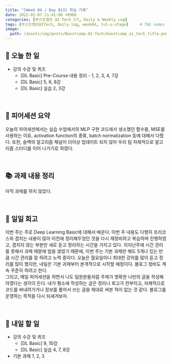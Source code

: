 ```yaml
---
title: "[Week 04 / Day 013] 학습 기록"
date: 2022-02-07 21:41:00 +0900
categories: [부스트캠프 AI Tech 3기, Daily & Weekly Log]
tags: [부스트캠프AITech, daily-log, week04, lv1-u-stage]     # TAG names should always be lowercase
image: 
  path: /assets/img/posts/Boostcamp-AI-Tech/boostcamp_ai_tech_title.png
---
```

## **📝 오늘 한 일**
- 강의 수강 및 퀴즈
    - [DL Basic] Pre-Course 내용 정리 - 1, 2, 3, 4, 7강
    - [DL Basic] 5, 6, 8강
    - [DL Basic] 실습 2, 3강

<br>

## **👥 피어세션 요약**
오늘의 피어세션에서는 실습 수업에서의 MLP 구현 코드에서 생소했던 함수들, MSE를 사용하는 이유, activation function의 종류, batch normalization 등에 대해서 다뤘다. 또한, 슬랙의 알고리즘 채널이 더이상 업데이트 되지 않아 우리 팀 자체적으로 알고리즘 스터디를 이어 나가기로 하였다.

<br>

## **📚 과제 내용 정리**
아직 과제를 하지 않았다.

<br>

## **🐾 일일 회고**
이번 주는 주로 Deep Learning Basic에 대해서 배운다. 이번 주 내용도 다행히 프리코스와 겹치는 내용이 많아 이전에 정리해두었던 것을 다시 재정비하고 복습하며 진행하였고, 겹치지 않는 부분만 새로 듣고 정리하는 시간을 가지고 있다. 지지난주에 시간 관리를 못해서 과제 때문에 밤을 샜었기 때문에, 이번 주는 기본 과제만 해도 5개나 있는 만큼 시간 관리를 잘 하려고 노력 중이다. 오늘은 월요일이니 최대한 강의를 많이 듣고 정리를 많이 했지만, 내일은 기본 과제부터 본격적으로 시작할 예정이다. 블로그 정비도 계속 꾸준히 하려고 한다.  
그리고, 매일 피어세션을 하면서 나도 팀원분들처럼 주제가 명확한 나만의 글을 작성해야겠다는 생각이 든다. 내가 평소에 작성하는 글은 정리나 회고가 전부이고, 자체적으로 코드를 써내려가거나 정보를 풀어서 쓰는 글을 제대로 써본 적이 없는 것 같다. 블로그를 운영하는 목적을 다시 되새겨보자.

<br>

## **🚀 내일 할 일**
- 강의 수강 및 퀴즈
    - [DL Basic] 9, 10강
    - [DL Basic] 실습 4, 7, 8강
- 기본 과제 1, 2, 3